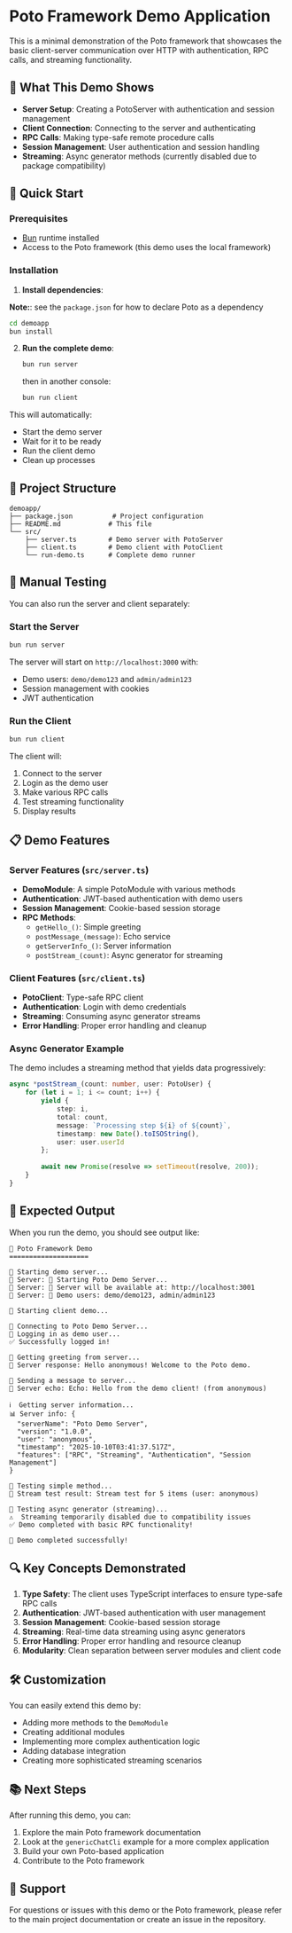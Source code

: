 # Poto Framework Demo Application

This is a minimal demonstration of the Poto framework that showcases the basic client-server communication over HTTP with authentication, RPC calls, and streaming functionality.

## 🎯 What This Demo Shows

- **Server Setup**: Creating a PotoServer with authentication and session management
- **Client Connection**: Connecting to the server and authenticating
- **RPC Calls**: Making type-safe remote procedure calls
- **Session Management**: User authentication and session handling
- **Streaming**: Async generator methods (currently disabled due to package compatibility)

## 🚀 Quick Start

### Prerequisites

- [Bun](https://bun.sh) runtime installed
- Access to the Poto framework (this demo uses the local framework)

### Installation

1. **Install dependencies**:

**Note:**: see the `package.json` for how to declare Poto as a dependency

   ```bash
   cd demoapp
   bun install
   ```

2. **Run the complete demo**:
   ```bash
   bun run server
   ```

   then in another console:

   ```bash
   bun run client
   ```



This will automatically:
- Start the demo server
- Wait for it to be ready
- Run the client demo
- Clean up processes

## 📁 Project Structure

```
demoapp/
├── package.json          # Project configuration
├── README.md            # This file
└── src/
    ├── server.ts        # Demo server with PotoServer
    ├── client.ts        # Demo client with PotoClient
    └── run-demo.ts      # Complete demo runner
```

## 🔧 Manual Testing

You can also run the server and client separately:

### Start the Server
```bash
bun run server
```

The server will start on `http://localhost:3000` with:
- Demo users: `demo/demo123` and `admin/admin123`
- Session management with cookies
- JWT authentication

### Run the Client
```bash
bun run client
```

The client will:
1. Connect to the server
2. Login as the demo user
3. Make various RPC calls
4. Test streaming functionality
5. Display results

## 📋 Demo Features

### Server Features (`src/server.ts`)

- **DemoModule**: A simple PotoModule with various methods
- **Authentication**: JWT-based authentication with demo users
- **Session Management**: Cookie-based session storage
- **RPC Methods**:
  - `getHello_()`: Simple greeting
  - `postMessage_(message)`: Echo service
  - `getServerInfo_()`: Server information
  - `postStream_(count)`: Async generator for streaming

### Client Features (`src/client.ts`)

- **PotoClient**: Type-safe RPC client
- **Authentication**: Login with demo credentials
- **Streaming**: Consuming async generator streams
- **Error Handling**: Proper error handling and cleanup

### Async Generator Example

The demo includes a streaming method that yields data progressively:

```typescript
async *postStream_(count: number, user: PotoUser) {
    for (let i = 1; i <= count; i++) {
        yield {
            step: i,
            total: count,
            message: `Processing step ${i} of ${count}`,
            timestamp: new Date().toISOString(),
            user: user.userId
        };
        
        await new Promise(resolve => setTimeout(resolve, 200));
    }
}
```

## 🎨 Expected Output

When you run the demo, you should see output like:

```
🎯 Poto Framework Demo
====================

🚀 Starting demo server...
📡 Server: 🚀 Starting Poto Demo Server...
📡 Server: 📡 Server will be available at: http://localhost:3001
📡 Server: 👤 Demo users: demo/demo123, admin/admin123

🔌 Starting client demo...

🔌 Connecting to Poto Demo Server...
👤 Logging in as demo user...
✅ Successfully logged in!

📝 Getting greeting from server...
📨 Server response: Hello anonymous! Welcome to the Poto demo.

💬 Sending a message to server...
📨 Server echo: Echo: Hello from the demo client! (from anonymous)

ℹ️  Getting server information...
📊 Server info: {
  "serverName": "Poto Demo Server",
  "version": "1.0.0",
  "user": "anonymous",
  "timestamp": "2025-10-10T03:41:37.517Z",
  "features": ["RPC", "Streaming", "Authentication", "Session Management"]
}

🧪 Testing simple method...
📨 Stream test result: Stream test for 5 items (user: anonymous)

🌊 Testing async generator (streaming)...
⚠️  Streaming temporarily disabled due to compatibility issues
✅ Demo completed with basic RPC functionality!

🎉 Demo completed successfully!
```

## 🔍 Key Concepts Demonstrated

1. **Type Safety**: The client uses TypeScript interfaces to ensure type-safe RPC calls
2. **Authentication**: JWT-based authentication with user management
3. **Session Management**: Cookie-based session storage
4. **Streaming**: Real-time data streaming using async generators
5. **Error Handling**: Proper error handling and resource cleanup
6. **Modularity**: Clean separation between server modules and client code

## 🛠️ Customization

You can easily extend this demo by:

- Adding more methods to the `DemoModule`
- Creating additional modules
- Implementing more complex authentication logic
- Adding database integration
- Creating more sophisticated streaming scenarios

## 📚 Next Steps

After running this demo, you can:

1. Explore the main Poto framework documentation
2. Look at the `genericChatCli` example for a more complex application
3. Build your own Poto-based application
4. Contribute to the Poto framework

## 🤝 Support

For questions or issues with this demo or the Poto framework, please refer to the main project documentation or create an issue in the repository.
